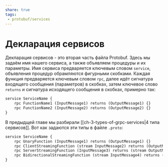 ```yaml
---
share: true
tags:
 - protobuf/services
---
```

# Декларация сервисов
Декларация сервисов - это вторая часть файла Protobuf. Здесь мы задаём имя нашего сервиса, а также объявляем процедуры и их параметры. Имя сервиса предваряется ключевым словом `service`, объявления процедур обрамляются фигурными скобками. Каждая функция предваряется ключевым словом `rpc`, далее идёт сигнатура входящего сообщения (параметров) в скобках, затем ключевое слово `returns` и сигнатура исходящего сообщения в скобках, примерно так:
```protobuf
service ServiceName {
	rpc FunctionName1 (InputMessage1) returns (OutputMessage1) {}
	rpc FunctionName2 (InputMessage2) returns (OutputMessage2) {}
}
```
В предыдщей главе мы разбирали [[ch-3-types-of-grpc-services|4 типа сервисов]]. Вот как задаются эти типы в файле `.proto`:
```protobuf
service ServiceName {
	rpc UnaryFunction (InputMessage1) returns (OutputMessage1) {}
	rpc ClientStreamingFunction (stream InputMessage2) returns (OutputMessage2) {}
	rpc ServerStreamingFunction (InputMessage3) returns (stream OutputMessage3) {}
	rpc BidirectionalStreamingFunction (stream InputMessage4) returns (stream OutputMessage4) {}
}
```
